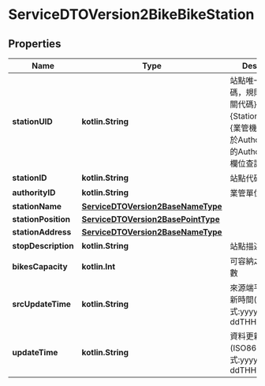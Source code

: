 
# ServiceDTOVersion2BikeBikeStation

## Properties
Name | Type | Description | Notes
------------ | ------------- | ------------- | -------------
**stationUID** | **kotlin.String** | 站點唯一識別代碼，規則為 {業管機關代碼} + {StationID}，其中 {業管機關代碼} 可於Authority API中的AuthorityCode欄位查詢 |  [optional]
**stationID** | **kotlin.String** | 站點代碼 |  [optional]
**authorityID** | **kotlin.String** | 業管單位代碼 |  [optional]
**stationName** | [**ServiceDTOVersion2BaseNameType**](ServiceDTOVersion2BaseNameType.md) |  |  [optional]
**stationPosition** | [**ServiceDTOVersion2BasePointType**](ServiceDTOVersion2BasePointType.md) |  |  [optional]
**stationAddress** | [**ServiceDTOVersion2BaseNameType**](ServiceDTOVersion2BaseNameType.md) |  |  [optional]
**stopDescription** | **kotlin.String** | 站點描述 |  [optional]
**bikesCapacity** | **kotlin.Int** | 可容納之自行車總數 |  [optional]
**srcUpdateTime** | **kotlin.String** | 來源端平台資料更新時間(ISO8601格式:yyyy-MM-ddTHH:mm:sszzz) | 
**updateTime** | **kotlin.String** | 資料更新日期時間(ISO8601格式:yyyy-MM-ddTHH:mm:sszzz) | 



